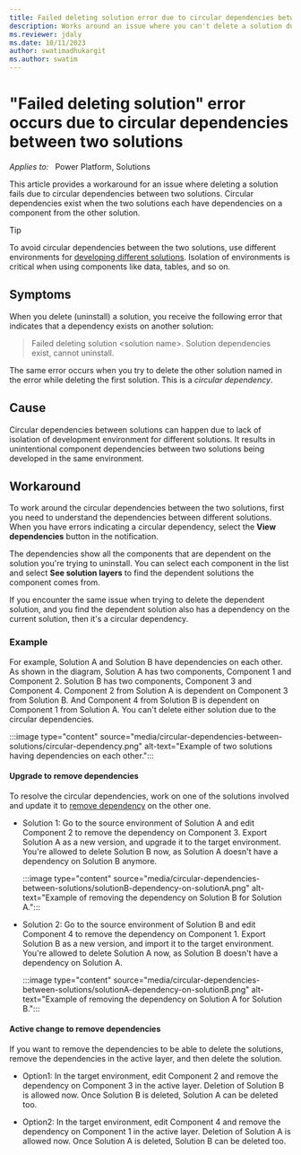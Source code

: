 ```yaml
---
title: Failed deleting solution error due to circular dependencies between two solutions
description: Works around an issue where you can't delete a solution due to circular dependencies between two solutions in Power Apps.
ms.reviewer: jdaly
ms.date: 10/11/2023
author: swatimadhukargit
ms.author: swatim
---
```

# "Failed deleting solution" error occurs due to circular dependencies between two solutions

_Applies to:_ &nbsp; Power Platform, Solutions

This article provides a workaround for an issue where deleting a solution fails due to circular dependencies between two solutions. Circular dependencies exist when the two solutions each have dependencies on a component from the other solution.

> [!TIP]
> To avoid circular dependencies between the two solutions, use different environments for [developing different solutions](/power-platform/alm/organize-solutions#multiple-solution-layering-and-dependencies). Isolation of environments is critical when using components like data, tables, and so on.

## Symptoms

When you delete (uninstall) a solution, you receive the following error that indicates that a dependency exists on another solution:

> Failed deleting solution \<solution name\>. Solution dependencies exist, cannot uninstall.

The same error occurs when you try to delete the other solution named in the error while deleting the first solution. This is a *circular dependency*.

## Cause

Circular dependencies between solutions can happen due to lack of isolation of development environment for different solutions. It results in unintentional component dependencies between two solutions being developed in the same environment.

## Workaround

To work around the circular dependencies between the two solutions, first you need to understand the dependencies between different solutions. When you have errors indicating a circular dependency, select the **View dependencies** button in the notification.

The dependencies show all the components that are dependent on the solution you're trying to uninstall. You can select each component in the list and select **See solution layers** to find the dependent solutions the component comes from.

If you encounter the same issue when trying to delete the dependent solution, and you find the dependent solution also has a dependency on the current solution, then it's a circular dependency.

### Example

For example, Solution A and Solution B have dependencies on each other. As shown in the diagram, Solution A has two components, Component 1 and Component 2. Solution B has two components, Component 3 and Component 4. Component 2 from Solution A is dependent on Component 3 from Solution B. And Component 4 from Solution B is dependent on Component 1 from Solution A. You can't delete either solution due to the circular dependencies.

:::image type="content" source="media/circular-dependencies-between-solutions/circular-dependency.png" alt-text="Example of two solutions having dependencies on each other.":::

#### Upgrade to remove dependencies

To resolve the circular dependencies, work on one of the solutions involved and update it to [remove dependency](/power-platform/alm/removing-dependencies) on the other one.

- Solution 1: Go to the source environment of Solution A and edit Component 2 to remove the dependency on Component 3. Export Solution A as a new version, and upgrade it to the target environment. You're allowed to delete Solution B now, as Solution A doesn't have a dependency on Solution B anymore.

  :::image type="content" source="media/circular-dependencies-between-solutions/solutionB-dependency-on-solutionA.png" alt-text="Example of removing the dependency on Solution B for Solution A.":::

- Solution 2: Go to the source environment of Solution B and edit Component 4 to remove the dependency on Component 1. Export Solution B as a new version, and import it to the target environment. You're allowed to delete Solution A now, as Solution B doesn't have a dependency on Solution A.

  :::image type="content" source="media/circular-dependencies-between-solutions/solutionA-dependency-on-solutionB.png" alt-text="Example of removing the dependency on Solution A for Solution B.":::

#### Active change to remove dependencies

If you want to remove the dependencies to be able to delete the solutions, remove the dependencies in the active layer, and then delete the solution.

- Option1: In the target environment, edit Component 2 and remove the dependency on Component 3 in the active layer. Deletion of Solution B is allowed now. Once Solution B is deleted, Solution A can be deleted too.

- Option2: In the target environment, edit Component 4 and remove the dependency on Component 1 in the active layer. Deletion of Solution A is allowed now. Once Solution A is deleted, Solution B can be deleted too.
